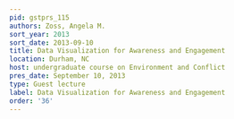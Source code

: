 ```yaml
---
pid: gstprs_115
authors: Zoss, Angela M.
sort_year: 2013
sort_date: 2013-09-10
title: Data Visualization for Awareness and Engagement
location: Durham, NC
host: undergraduate course on Environment and Conflict
pres_date: September 10, 2013
type: Guest lecture
label: Data Visualization for Awareness and Engagement
order: '36'
---
```

